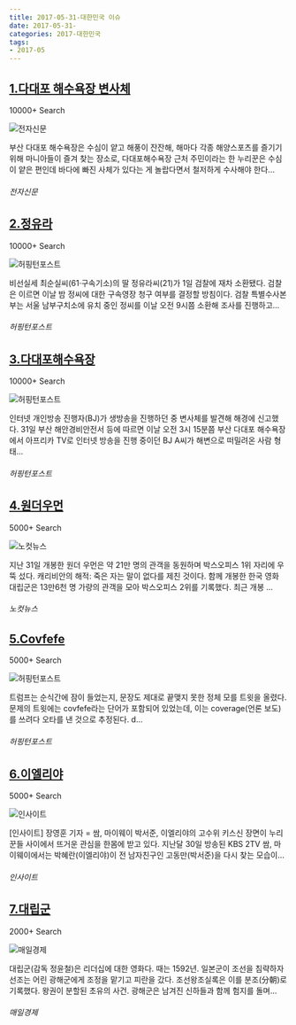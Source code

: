 ```yaml
---
title: 2017-05-31-대한민국 이슈
date: 2017-05-31-
categories: 2017-대한민국
tags: 
- 2017-05
---
```


[1.다대포 해수욕장 변사체](http://www.etnews.com/20170531000399)
--

10000+ Search

![전자신문](http://t3.gstatic.com/images?q=tbn:ANd9GcShiIRuugYAnEne8GkLRIa-Akhm4L9mh0m49qGrtErBYlW0VkR79WyugcvSojsMuuuDILlvTYVx)

부산 다대포 해수욕장은 수심이 얕고 해풍이 잔잔해, 해마다 각종 해양스포츠를 즐기기 위해 마니아들이 즐겨 찾는 장소로, 다대포해수욕장 근처 주민이라는 한 누리꾼은 수심이 얕은 편인데 바다에 빠진 사체가 있다는 게 놀랍다면서 철저하게 수사해야 한다...
###### 전자신문

[2.정유라](http://www.huffingtonpost.kr/2017/05/31/story_n_16902836.html)
--

10000+ Search

![허핑턴포스트](http://t0.gstatic.com/images?q=tbn:ANd9GcQqR3NG0d8jqPbpJ_KCmyyiiqRUNZX925YkIfyXdECIdCCPVbKuAAVfRGAE2j_wRv1y8kKynhzc)

비선실세 최순실씨(61·구속기소)의 딸 정유라씨(21)가 1일 검찰에 재차 소환됐다. 검찰은 이르면 이날 밤 정씨에 대한 구속영장 청구 여부를 결정할 방침이다. 검찰 특별수사본부는 서울 남부구치소에 유치 중인 정씨를 이날 오전 9시쯤 소환해 조사를 진행하고...
###### 허핑턴포스트

[3.다대포해수욕장](http://www.huffingtonpost.kr/2017/05/30/story_n_16889928.html)
--

10000+ Search

![허핑턴포스트](http://t0.gstatic.com/images?q=tbn:ANd9GcTiGaXfR2a7ZxwZ6b_F3jG-KJeViwRqfeB1670_d1bT9i_xlbaR6H1fB8i5nSjAlDpzWTOTEIpS)

인터넷 개인방송 진행자(BJ)가 생방송을 진행하던 중 변사체를 발견해 해경에 신고했다. 31일 부산 해안경비안전서 등에 따르면 이날 오전 3시 15분쯤 부산 다대포 해수욕장에서 아프리카 TV로 인터넷 방송을 진행 중이던 BJ A씨가 해변으로 떠밀려온 사람 형태...
###### 허핑턴포스트

[4.원더우먼](http://www.nocutnews.co.kr/news/4793329)
--

5000+ Search

![노컷뉴스](http://t3.gstatic.com/images?q=tbn:ANd9GcS3aEq1fbWkECENkCDgzRBxvJuBcyQ5abycRHnbkrUIyq6JbzQGGsv9oCs98yLl1Emk0UuJ64ar)

지난 31일 개봉한 원더 우먼은 약 21만 명의 관객을 동원하며 박스오피스 1위 자리에 우뚝 섰다. 캐리비안의 해적: 죽은 자는 말이 없다를 제친 것이다. 함께 개봉한 한국 영화 대립군은 13만6천 명 가량의 관객을 모아 박스오피스 2위를 기록했다. 최근 개봉 ...
###### 노컷뉴스

[5.Covfefe](http://www.huffingtonpost.kr/2017/06/01/story_n_16904112.html)
--

5000+ Search

![허핑턴포스트](http://t2.gstatic.com/images?q=tbn:ANd9GcQz8sI3nSvgy8bwIWKZM0QUe7NAUsf7cK_rFkOBLZ6IjEGruzPvdSrsON0Cs14ZapwtWS61Fs00)

트럼프는 순식간에 잠이 들었는지, 문장도 제대로 끝맺지 못한 정체 모를 트윗을 올렸다. 문제의 트윗에는 covfefe라는 단어가 포함되어 있었는데, 이는 coverage(언론 보도)를 쓰려다 오타를 낸 것으로 추정된다. d...
###### 허핑턴포스트

[6.이엘리야](http://www.insight.co.kr/newsRead.php?ArtNo=107803)
--

5000+ Search

![인사이트](http://t3.gstatic.com/images?q=tbn:ANd9GcRJmUXHxWX4_hClYQfU4sHUZjQYBRGQTeZH_tWnV_ZOOiC0YfT1vlMhnZMcqKkH9yww-WaVEkFO)

[인사이트] 장영훈 기자 = 쌈, 마이웨이 박서준, 이엘리야의 고수위 키스신 장면이 누리꾼들 사이에서 뜨거운 관심을 한몸에 받고 있다. 지난달 30일 방송된 KBS 2TV 쌈, 마이웨이에서는 박혜란(이엘리야)이 전 남자친구인 고동만(박서준)을 다시 찾는 모습이...
###### 인사이트

[7.대립군](http://news.mk.co.kr/newsRead.php?no=365301&year=2017)
--

2000+ Search

![매일경제](http://t0.gstatic.com/images?q=tbn:ANd9GcTU3xDK-smLNNo41lT5w2SJPM99UrXdUCGIortOba7NfUhZAPh1WPWBHoR6u7P642eHZz7RLefH)

대립군(감독 정윤철)은 리더십에 대한 영화다. 때는 1592년. 일본군이 조선을 침략하자 선조는 어린 광해군에게 조정을 맡기고 피란을 갔다. 조선왕조실록은 이를 분조(分朝)로 기록했다. 왕권이 분할된 초유의 사건. 광해군은 남겨진 신하들과 함께 험지를 돌며...
###### 매일경제

